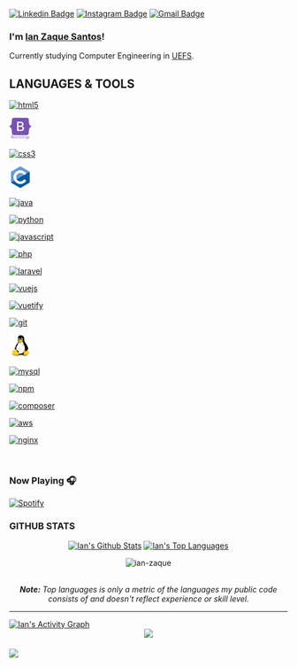 [![Linkedin Badge](https://img.shields.io/badge/-LinkedIn-5ce1e6?style=flat-square&logo=Linkedin&logoColor=050a30&link=https://www.linkedin.com/in/akshat-rastogi-3425aa1b8/)](https://www.linkedin.com/in/ian-zaque/)
[![Instagram Badge](https://img.shields.io/badge/-Instagram-050a30?style=flat-square&logo=instagram&logoColor=white&link=https://instagram.com/akshat.rastogi.bu__/)](https://www.instagram.com/ian_zaque/)
[![Gmail Badge](https://img.shields.io/badge/-Gmail-050a30?style=flat-square&logo=Gmail&logoColor=white&link=mailto:ianzaque.uefs@gmail.com)](mailto:ianzaque.uefs@gmail.com)

### I'm <a href="https://github.com/ian-zaque/" target="_blank">Ian Zaque Santos</a>!

Currently studying Computer Engineering in [UEFS](https://www.uefs.br/).

## LANGUAGES & TOOLS

<p align="left">
<a href="https://www.w3.org/html/" target="_blank"> <img src="https://cdn.jsdelivr.net/gh/devicons/devicon/icons/html5/html5-original-wordmark.svg" alt="html5" width="40" height="40"/> </a> 

<a href="https://getbootstrap.com" target="_blank"> <img src="https://raw.githubusercontent.com/devicons/devicon/master/icons/bootstrap/bootstrap-plain-wordmark.svg" alt="bootstrap" width="40" height="40"/> </a> 

<a href="https://www.w3schools.com/css/" target="_blank"> <img src="https://cdn.jsdelivr.net/gh/devicons/devicon/icons/css3/css3-original-wordmark.svg" alt="css3" width="40" height="40"/> </a>

<a href="https://www.cprogramming.com/" target="_blank"> <img src="https://raw.githubusercontent.com/devicons/devicon/master/icons/c/c-original.svg" alt="c" width="40" height="40"/> </a>

<a href="https://www.java.com" target="_blank"> <img src="https://cdn.jsdelivr.net/gh/devicons/devicon/icons/java/java-original-wordmark.svg" alt="java" width="40" height="40"/> </a>

<a href="https://www.python.org" target="_blank"> <img src="https://cdn.jsdelivr.net/gh/devicons/devicon/icons/python/python-original-wordmark.svg" alt="python" width="40" height="40"/> </a>

<a href="https://www.javascript.com/" target="_blank"> <img src="https://cdn.jsdelivr.net/gh/devicons/devicon/icons/javascript/javascript-original.svg" alt="javascript" width="40" height="40"/> </a>

<a href="https://www.php.net/" target="_blank"> <img src="https://cdn.jsdelivr.net/gh/devicons/devicon/icons/php/php-original.svg" alt="php" width="40" height="40"/> </a>

<a href="https://laravel.com/" target="_blank"> <img src="https://cdn.jsdelivr.net/gh/devicons/devicon/icons/laravel/laravel-plain-wordmark.svg" alt="laravel" width="40" height="40"/> </a>

<a href="https://vuejs.org/" target="_blank"> <img src="https://cdn.jsdelivr.net/gh/devicons/devicon/icons/vuejs/vuejs-original-wordmark.svg" alt="vuejs" width="40" height="40"/> </a>

<a href="https://vuetifyjs.com/en/" target="_blank"> <img src="https://cdn.jsdelivr.net/gh/devicons/devicon/icons/vuetify/vuetify-original.svg" alt="vuetify" width="40" height="40"/> </a>

<a href="https://git-scm.com/" target="_blank"> <img src="https://www.vectorlogo.zone/logos/git-scm/git-scm-icon.svg" alt="git" width="40" height="40"/> </a>

<a href="https://www.linux.org/" target="_blank"> <img src="https://raw.githubusercontent.com/devicons/devicon/master/icons/linux/linux-original.svg" alt="linux" width="40" height="40"/> </a>

<a href="https://www.mysql.com/" target="_blank"> <img src="https://cdn.jsdelivr.net/gh/devicons/devicon/icons/mysql/mysql-original-wordmark.svg" alt="mysql" width="40" height="40"/> </a>

<a href="https://www.npmjs.com/" target="_blank"> <img src="https://cdn.jsdelivr.net/gh/devicons/devicon/icons/npm/npm-original-wordmark.svg" alt="npm" width="40" height="40"/> </a>

<a href="https://getcomposer.org/" target="_blank"> <img src="https://cdn.jsdelivr.net/gh/devicons/devicon/icons/composer/composer-original.svg" alt="composer" width="40" height="40"/> </a>

<a href="https://aws.amazon.com/" target="_blank"> <img src="https://cdn.jsdelivr.net/gh/devicons/devicon/icons/amazonwebservices/amazonwebservices-original-wordmark.svg" alt="aws" width="40" height="40"/> </a>

<a href="https://www.nginx.com/" target="_blank"> <img src="https://cdn.jsdelivr.net/gh/devicons/devicon/icons/nginx/nginx-original.svg" alt="nginx" width="40" height="40"/> </a>
          
</p>

<br/>

### Now Playing 🎧

[![Spotify](https://novatorem-m84nrore7-developers.vercel.app/api/spotify)](https://open.spotify.com/user/2124wohtd26bam7kcuvhvwgii)

### GITHUB STATS 

<diV>

  <div align="center">
    <a href="#"><img alt="Ian's Github Stats" src="https://github-readme-stats.vercel.app/api?username=ian-zaque&show_icons=true&include_all_commits=true&count_private=true&theme=react&hide_border=true&bg_color=0D1117&title_color=5ce1e6&icon_color=5ce1e6" height="200"/></a>
    <a href="#"><img alt="Ian's Top Languages" src="https://github-readme-stats.vercel.app/api/top-langs/?username=ian-zaque&langs_count=10&layout=compact&theme=react&hide_border=true&bg_color=0D1117&title_color=5ce1e6&icon_color=5ce1e6" height="200"/></a>
   <p align="center"> <img src="https://komarev.com/ghpvc/?username=ian-zaque&label=Profile%20views&color=0e75b6&style=flat" alt="ian-zaque" /> </p>
    <br/>
    <i><b>Note:</b> Top languages is only a metric of the languages my public code consists of and doesn't reflect experience or skill level.</i>
  </div>

  <hr/>

  <div>
    <a href="#"><img alt="Ian's Activity Graph" src="https://https://activity-graph.herokuapp.com/graph?username=ian-zaque&custom_title=Ian%20Zaque%27s%20Contribution%20Graph&bg_color=0D1117&color=5ce1e6&line=FFFFFF&point=5ce1e6&hide_border=true" /></a>
  <div> 
</div>
   
<div align="center">
  <img src="https://github-profile-trophy.vercel.app/?username=ian-zaque&column=8&theme=onedark" />
</div>
<br/>
   
   <!-- <div align="center">
 
 ![github contribution grid snake animation](https://raw.githubusercontent.com/ian-zaque/ian-zaque/output/github-contribution-grid-snake-sissa.svg#gh-dark-mode-only)
![github contribution grid snake animation](https://raw.githubusercontent.com/ian-zaque/ian-zaque/output/github-contribution-grid-snake-sissa-white.svg#gh-light-mode-only)
  
</div> -->

<img src="https://raw.githubusercontent.com/halfrost/halfrost/master/icons/header_.png">
